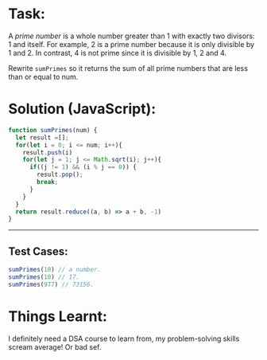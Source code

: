 # Task:
A _prime number_ is a whole number greater than 1 with exactly two divisors: 1 and itself. For example, 2 is a prime number because it is only divisible by 1 and 2. In contrast, 4 is not prime since it is divisible by 1, 2 and 4.

Rewrite `sumPrimes` so it returns the sum of all prime numbers that are less than or equal to num.
# Solution (JavaScript):
```javascript
function sumPrimes(num) {
  let result =[];
  for(let i = 0; i <= num; i++){
    result.push(i)
    for(let j = 1; j <= Math.sqrt(i); j++){
      if((j != 1) && (i % j == 0)) {
        result.pop();
        break;
      }
    }
  }
  return result.reduce((a, b) => a + b, -1)
}
```
-------
## Test Cases:
```javascript
sumPrimes(10) // a number.
sumPrimes(10) // 17.
sumPrimes(977) // 73156.
```
# Things Learnt:
I definitely need a DSA course to learn from, my problem-solving skills scream average! Or bad sef.
